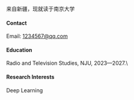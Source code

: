 



来自新疆，现就读于南京大学

#### Contact

Email: 1234567@qq.com

#### Education
Radio and Television Studies, NJU, 2023—2027.\


#### Research Interests
Deep Learning

